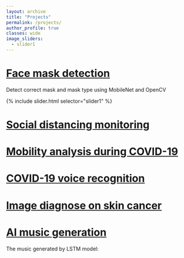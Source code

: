 ```yaml
---
layout: archive
title: "Projects"
permalink: /projects/
author_profile: true
classes: wide
image_sliders:
  - slider1
---
```



# [Face mask detection](projects/face-mask.md)
Detect correct mask and mask type using MobileNet and OpenCV

{% include slider.html selector="slider1" %}

# [Social distancing monitoring](projects/social-distancing.md)

# [Mobility analysis during COVID-19](projects/mobility.md)

# [COVID-19 voice recognition](projects/voice-rec.md)

# [Image diagnose on skin cancer](projects/skin-cancer.md)

# [AI music generation](projects/music.md)
The music generated by LSTM model:
